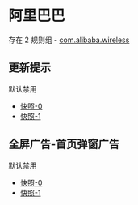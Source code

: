 # 阿里巴巴

存在 2 规则组 - [com.alibaba.wireless](/src/apps/com.alibaba.wireless.ts)

## 更新提示

默认禁用

- [快照-0](https://i.gkd.li/i/12684422)
- [快照-1](https://i.gkd.li/i/12684426)

## 全屏广告-首页弹窗广告

默认禁用

- [快照-0](https://i.gkd.li/i/13683509)
- [快照-1](https://i.gkd.li/i/13683510)
